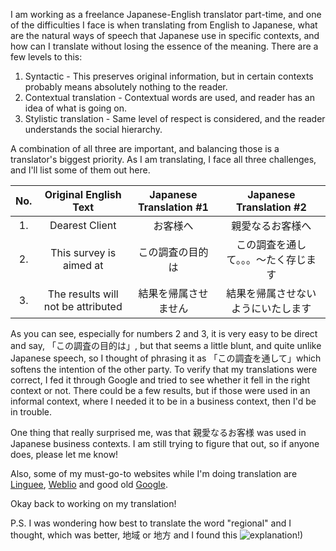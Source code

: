 I am working as a freelance Japanese-English translator part-time, and one of the difficulties I face is when translating from English to Japanese, what are the natural ways of speech that Japanese use in specific contexts, and how can I translate without losing the essence of the meaning. There are a few levels to this:
1. Syntactic - This preserves original information, but in certain contexts probably means absolutely nothing to the reader.
2. Contextual translation - Contextual words are used, and reader has an idea of what is going on.
3. Stylistic translation - Same level of respect is considered, and the reader understands the social hierarchy. 

A combination of all three are important, and balancing those is a translator's biggest priority. As I am translating, I face all three challenges, and I'll list some of them out here.

|No.  | Original English Text	  	 	 	 | Japanese Translation #1   | Japanese Translation #2   		|
|:---:|:------------------------------------:|:-------------------------:|:--------------------------------:|
|1.   | Dearest Client   		  			 | お客様へ					 | 親愛なるお客様へ				 	|
|2.   | This survey is aimed at 			 | この調査の目的は      	     | この調査を通して。。。〜たく存じます 	|
|3.   | The results will not be attributed   | 結果を帰属させません 		 | 結果を帰属させないようにいたします　 	|

As you can see, especially for numbers 2 and 3, it is very easy to be direct and say, 「この調査の目的は」, but that seems a little blunt, and quite unlike Japanese speech, so I thought of phrasing it as 「この調査を通して」which softens the intention of the other party. To verify that my translations were correct, I fed it through Google and tried to see whether it fell in the right context or not. There could be a few results, but if those were used in an informal context, where I needed it to be in a business context, then I'd be in trouble. 

One thing that really surprised me, was that 親愛なるお客様 was used in Japanese business contexts. I am still trying to figure that out, so if anyone does, please let me know!

Also, some of my must-go-to websites while I'm doing translation are [Linguee](https://linguee.jp), [Weblio](https://ejje.weblio.jp) and good old [Google](https://google.com.sg).

Okay back to working on my translation!

P.S. I was wondering how best to translate the word "regional" and I thought, which was better, 地域 or 地方 and I found this ![explanation]({{site.baseurl}}/_posts/region-explanation.png)!)